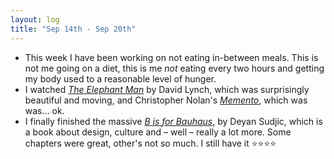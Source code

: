 ```yaml
---
layout: log
title: "Sep 14th - Sep 20th"
---
```


- This week I have been working on not eating in-between meals. This is not me going on a diet, this is me *not* eating every two hours and getting my body used to a reasonable level of hunger.
- I watched *[The Elephant Man](https://en.wikipedia.org/wiki/The_Elephant_Man_(film))* by David Lynch, which was surprisingly beautiful and moving, and Christopher Nolan's *[Memento](https://en.wikipedia.org/wiki/Memento_(film))*, which was was... ok.
- I finally finished the massive *[B is for Bauhaus](https://www.goodreads.com/book/show/17470788-b-is-for-bauhaus?ac=1&from_search=true&qid=Pry5vX5bmZ&rank=1)*, by Deyan Sudjic, which is a book about design, culture and – well – really a lot more. Some chapters were great, other's not so much. I still have it ⭐⭐⭐⭐
